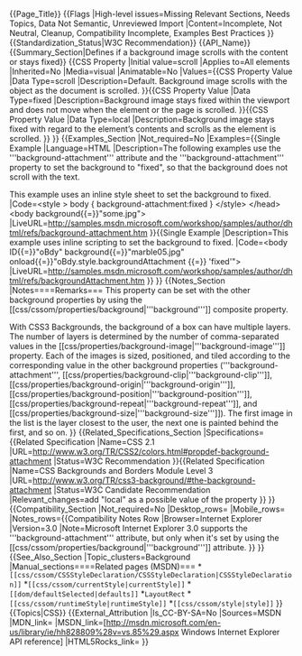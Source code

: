 {{Page_Title}}
{{Flags
|High-level issues=Missing Relevant Sections, Needs Topics, Data Not Semantic, Unreviewed Import
|Content=Incomplete, Not Neutral, Cleanup, Compatibility Incomplete, Examples Best Practices
}}
{{Standardization_Status|W3C Recommendation}}
{{API_Name}}
{{Summary_Section|Defines if a background image scrolls with the content or stays fixed}}
{{CSS Property
|Initial value=scroll
|Applies to=All elements
|Inherited=No
|Media=visual
|Animatable=No
|Values={{CSS Property Value
|Data Type=scroll
|Description=Default. Background image scrolls with the object as the document is scrolled.
}}{{CSS Property Value
|Data Type=fixed
|Description=Background image stays fixed within the viewport and does not move when the element or the page is scrolled.
}}{{CSS Property Value
|Data Type=local
|Description=Background image stays fixed with regard to the element’s contents and scrolls as the element is scrolled.
}}
}}
{{Examples_Section
|Not_required=No
|Examples={{Single Example
|Language=HTML
|Description=The following examples use the '''background-attachment''' attribute and the '''background-attachment''' property to set the background to "fixed", so that the background does not scroll with the text.

This example uses an inline style sheet to set the background to fixed.
|Code=&lt;style &gt;
    body { background-attachment:fixed }
&lt;/style&gt;
&lt;/head&gt;
&lt;body background{{=}}"some.jpg"&gt;
|LiveURL=http://samples.msdn.microsoft.com/workshop/samples/author/dhtml/refs/background-attachment.htm
}}{{Single Example
|Description=This example uses inline scripting to set the background to fixed.
|Code=&lt;body ID{{=}}"oBdy" background{{=}}"marble05.jpg"
onload{{=}}"oBdy.style.backgroundAttachment {{=}} 'fixed'"&gt;
|LiveURL=http://samples.msdn.microsoft.com/workshop/samples/author/dhtml/refs/backgroundAttachment.htm
}}
}}
{{Notes_Section
|Notes====Remarks===
This property can be set with the other background properties by using the [[css/cssom/properties/background|'''background''']] composite property.

With CSS3 Backgrounds, the background of a box can have multiple layers. The number of layers is determined by the number of comma-separated values in the [[css/properties/background-image|'''background-image''']] property. Each of the images is sized, positioned, and tiled according to the corresponding value in the other background properties ('''background-attachment''', [[css/properties/background-clip|'''background-clip''']], [[css/properties/background-origin|'''background-origin''']], [[css/properties/background-position|'''background-position''']], [[css/properties/background-repeat|'''background-repeat''']], and [[css/properties/background-size|'''background-size''']]). The first image in the list is the layer closest to the user, the next one is painted behind the first, and so on.
}}
{{Related_Specifications_Section
|Specifications={{Related Specification
|Name=CSS 2.1
|URL=http://www.w3.org/TR/CSS2/colors.html#propdef-background-attachment
|Status=W3C Recommendation
}}{{Related Specification
|Name=CSS Backgrounds and Borders Module Level 3
|URL=http://www.w3.org/TR/css3-background/#the-background-attachment
|Status=W3C Candidate Recommendation
|Relevant_changes=add "local" as a possible value of the property
}}
}}
{{Compatibility_Section
|Not_required=No
|Desktop_rows=
|Mobile_rows=
|Notes_rows={{Compatibility Notes Row
|Browser=Internet Explorer
|Version=3.0
|Note=Microsoft Internet Explorer 3.0 supports the '''background-attachment''' attribute, but only when it's set by using the [[css/cssom/properties/background|'''background''']] attribute.
}}
}}
{{See_Also_Section
|Topic_clusters=Background
|Manual_sections====Related pages (MSDN)===
*<code>[[css/cssom/CSSStyleDeclaration/CSSStyleDeclaration|CSSStyleDeclaration]]</code>
*<code>[[css/cssom/currentStyle|currentStyle]]</code>
*<code>[[dom/defaultSelected|defaults]]</code>
*<code>LayoutRect</code>
*<code>[[css/cssom/runtimeStyle|runtimeStyle]]</code>
*<code>[[css/cssom/style|style]]</code>
}}
{{Topics|CSS}}
{{External_Attribution
|Is_CC-BY-SA=No
|Sources=MSDN
|MDN_link=
|MSDN_link=[http://msdn.microsoft.com/en-us/library/ie/hh828809%28v=vs.85%29.aspx Windows Internet Explorer API reference]
|HTML5Rocks_link=
}}